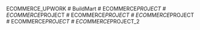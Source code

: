 ECOMMERCE_UPWORK
#   B u i l d M a r t  
 #   E C O M M E R C E _ P R O J E C T  
 #   E C O M M E R C E _ P R O J E C T  
 #   E C O M M E R C E _ P R O J E C T  
 #   E C O M M E R C E _ P R O J E C T  
 #   E C O M M E R C E _ P R O J E C T  
 #   E C O M M E R C E _ P R O J E C T _ 2  
 